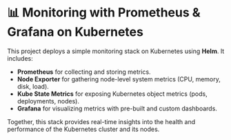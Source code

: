 # 📊 Monitoring with Prometheus & Grafana on Kubernetes

This project deploys a simple monitoring stack on Kubernetes using **Helm**. It includes:

- **Prometheus** for collecting and storing metrics.
- **Node Exporter** for gathering node-level system metrics (CPU, memory, disk, load).
- **Kube State Metrics** for exposing Kubernetes object metrics (pods, deployments, nodes).
- **Grafana** for visualizing metrics with pre-built and custom dashboards.

Together, this stack provides real-time insights into the health and performance of the Kubernetes cluster and its nodes.
